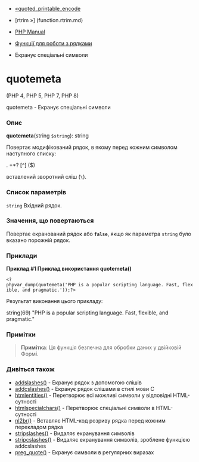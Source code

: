 - [«quoted_printable_encode](function.quoted-printable-encode.md)
- [rtrim »] (function.rtrim.md)

- [PHP Manual](index.md)
- [Функції для роботи з рядками](ref.strings.md)
- Екранує спеціальні символи

# quotemeta

(PHP 4, PHP 5, PHP 7, PHP 8)

quotemeta - Екранує спеціальні символи

### Опис

**quotemeta**(string `$string`): string

Повертає модифікований рядок, в якому перед кожним символом
наступного списку:

. \+\*? \[^\] ($)

вставлений зворотний сліш (`\`).

### Список параметрів

`string`
Вхідний рядок.

### Значення, що повертаються

Повертає екранований рядок або **`false`**, якщо як
параметра `string` було вказано порожній рядок.

### Приклади

**Приклад #1 Приклад використання **quotemeta()****

` <?phpvar_dump(quotemeta('PHP is a popular scripting language. Fast, flexible, and pragmatic.'));?> `

Результат виконання цього прикладу:

string(69) "PHP is a popular scripting language\. Fast, flexible, and pragmatic\."

### Примітки

> **Примітка**: Ця функція безпечна для обробки даних у двійковій
> Формі.

### Дивіться також

- [addslashes()](function.addslashes.md) - Екранує рядок з
допомогою слішів
- [addcslashes()](function.addcslashes.md) - Екранує рядок
слішами в стилі мови C
- [htmlentities()](function.mdentities.md) - Перетворює всі
можливі символи у відповідні HTML-сутності
- [htmlspecialchars()](function.mdspecialchars.md) - Перетворює
спеціальні символи в HTML-сутності
- [nl2br()](function.nl2br.md) - Вставляє HTML-код розриву рядка
перед кожним перекладом рядка
- [stripslashes()](function.stripslashes.md) - Видаляє екранування
символів
- [stripcslashes()](function.stripcslashes.md) - Видаляє
екранування символів, зроблене функцією addcslashes
- [preg_quote()](function.preg-quote.md) - Екранує символи в
регулярних виразах

